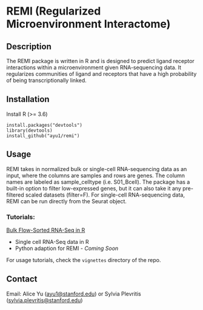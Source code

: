 # REMI (Regularized Microenvironment Interactome)


## Description
The REMI package is written in R and is designed to predict ligand receptor interactions within a microenvironment given RNA-sequencing data. It regularizes communities of ligand and receptors that have a high probability of being transcriptionally linked. 

## Installation

Install R (>= 3.6) 
```
install.packages("devtools")
library(devtools)
install_github("ayu1/remi")
```

## Usage

REMI takes in normalized bulk or single-cell RNA-sequencing data as an input, where the columns are samples and rows are genes. The column names are labeled as sample_celltype (i.e. S01_Bcell). The package has a built-in option to filter low-expressed genes, but it can also take it any pre-filtered scaled datasets (filter=F). For single-cell RNA-sequencing data, REMI can be run directly from the Seurat object.

### Tutorials:

[Bulk Flow-Sorted RNA-Seq in R](http://htmlpreview.github.io/?https://github.com/ayu1/remi/blob/master/vignettes/REMI_Tutorial.html)

- Single cell RNA-Seq data in R
- Python adaption for REMI - *Coming Soon*

For usage tutorials, check the `vignettes` directory of the repo. 


## Contact
Email: Alice Yu (ayu1@stanford.edu) or Sylvia Plevritis (sylvia.plevritis@stanford.edu)
